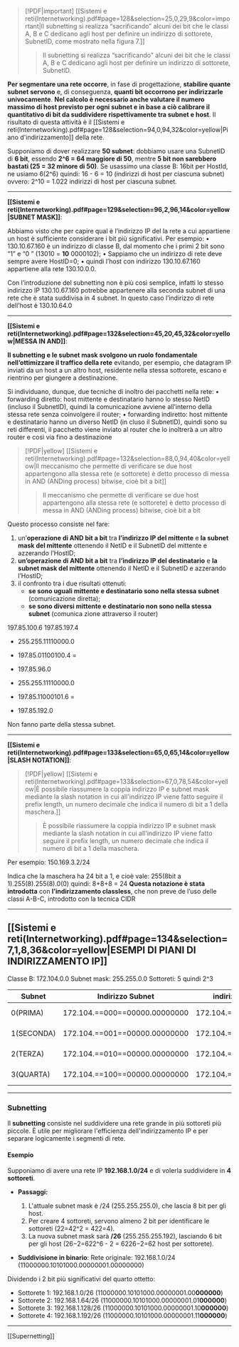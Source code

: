 > [!PDF|important] [[Sistemi e reti(Internetworking).pdf#page=128&selection=25,0,29,9&color=important|Il subnetting si realizza “sacrificando” alcuni dei bit che le classi A, B e C dedicano agli host per definire un indirizzo di sottorete, SubnetlD, come mostrato nella figura 7.]]
> > Il subnetting si realizza “sacrificando” alcuni dei bit che le classi A, B e C dedicano agli host per definire un indirizzo di sottorete, SubnetlD.

**Per segmentare una rete occorre**, in fase di progettazione, **stabilire quante subnet servono** e, di conseguenza, **quanti bit occorrono per indirizzarle univocamente**. **Nel calcolo è necessario anche valutare il numero massimo di host previsto per ogni subnet e in base a ciò calibrare il quantitativo di bit da suddividere rispettivamente tra subnet e host**. Il risultato di questa attività è il [[Sistemi e reti(Internetworking).pdf#page=128&selection=94,0,94,32&color=yellow|Piano d'indirizzamento]] della rete.

Supponiamo di dover realizzare **50 subnet**: dobbiamo usare una SubnetlD di **6 bit**, essendo **2^6 = 64 maggiore di 50**, mentre **5 bit non sarebbero bastati (25 = 32 minore di 50)**.
	Se usassimo una classe B: 16bit per HostId, ne usiamo 6(2^6) quindi: 16 - 6 = 10 (indirizzi di host per ciascuna subnet) ovvero: 2^10 = 1.022 indirizzi di host per ciascuna subnet.

---
**[[Sistemi e reti(Internetworking).pdf#page=129&selection=96,2,96,14&color=yellow|SUBNET MASK]]**:

Abbiamo visto che per capire qual è l’indirizzo IP del la rete a cui appartiene un host è sufficiente considerare i bit più significativi. Per esempio:
• 130.10.67.160 è un indirizzo di classe B, dal momento che i primi 2 bit sono “1” e “0 ” (13010 = **10** 0000102);
• Sappiamo che un indirizzo di rete deve sempre avere HostID=0; • quindi l’host con indirizzo 130.10.67.160 appartiene alla rete 130.10.0.0.

Con l’introduzione del subnetting non è più così semplice, infatti lo stesso indirizzo IP 130.10.67.160 potrebbe appartenere alla seconda subnet di una rete che è stata suddivisa in 4 subnet. In questo caso l’indirizzo di rete dell’host è 130.10.64.0

---
**[[Sistemi e reti(Internetworking).pdf#page=132&selection=45,20,45,32&color=yellow|MESSA IN AND]]**:

**Il subnetting e le subnet mask svolgono un ruolo fondamentale nell’ottimizzare il traffico della rete** evitando, per esempio, che datagram IP inviati da un host a un altro host, residente nella stessa sottorete, escano e rientrino per giungere a destinazione.

Si individuano, dunque, due tecniche di inoltro dei pacchetti nella rete:
• forwarding diretto: host mittente e destinatario hanno lo stesso NetlD (incluso il SubnetlD), quindi la comunicazione avviene all’interno della stessa rete senza coinvolgere il router;
• forwarding indiretto: host mittente e destinatario hanno un diverso NetlD (in cluso il SubnetlD), quindi sono su reti differenti, il pacchetto viene inviato al router che lo inoltrerà a un altro router e così via fino a destinazione

> [!PDF|yellow] [[Sistemi e reti(Internetworking).pdf#page=132&selection=88,0,94,40&color=yellow|Il meccanismo che permette di verificare se due host appartengono alla stessa rete (e sottorete) è detto processo di messa in AND (ANDing process) bitwise, cioè bit a bit]]
> > Il meccanismo che permette di verificare se due host appartengono alla stessa rete (e sottorete) è detto processo di messa in AND (ANDing process) bitwise, cioè bit a bit

Questo processo consiste nel fare:
1. un’**operazione di AND bit a bit** tra **l’indirizzo IP del mittente** e **la subnet mask del mittente** ottenendo il NetlD e il SubnetlD del mittente e azzerando l’HostlD;
2. **un’operazione di AND bit a bit** tra **l’indirizzo IP del destinatario** e **la subnet mask del mittente** ottenendo il NetlD e il SubnetlD e azzerando l’HostlD;
3. il confronto tra i due risultati ottenuti: 
	- **se sono uguali mittente e destinatario sono nella stessa subnet** (comunicazione diretta);
	-  **se sono diversi mittente e destinatario non sono nella stessa subnet** (comunica zione attraverso il router)

197.85.100.6
197.85.197.4

- 255.255.11110000.0
- 197.85.01100100.4 =
- 197.85.96.0

- 255.255.11110000.0
- 197.85.11000101.6 =
- 197.85.192.0

Non fanno parte della stessa subnet.

---
**[[Sistemi e reti(Internetworking).pdf#page=133&selection=65,0,65,14&color=yellow|SLASH NOTATION]]**:

> [!PDF|yellow] [[Sistemi e reti(Internetworking).pdf#page=133&selection=67,0,78,54&color=yellow|È possibile riassumere la coppia indirizzo IP e subnet mask mediante la slash notation in cui all'indirizzo IP viene fatto seguire il prefix length, un numero decimale che indica il numero di bit a 1 della maschera.]]
> > È possibile riassumere la coppia indirizzo IP e subnet mask mediante la slash notation in cui all'indirizzo IP viene fatto seguire il prefix length, un numero decimale che indica il numero di bit a 1 della maschera.

Per esempio:
150.169.3.2/24

Indica che la maschera ha 24 bit a 1, e cioè vale:
255(8bit a 1).255(8).255(8).0(0) quindi: 8+8+8 = 24
**Questa notazione è stata introdotta** con **l’indirizzamento classless**, che non preve de l’uso delle classi A-B-C, introdotto con la tecnica CIDR

---
**[[Sistemi e reti(Internetworking).pdf#page=134&selection=7,1,8,36&color=yellow|ESEMPI DI PIANI DI INDIRIZZAMENTO IP]]**
---

Classe B: 172.104.0.0 
Subnet mask: 255.255.0.0
Sottoreti: 5 quindi 2^3 


| Subnet     | Indirizzo Subnet              | indirizzi di bc della subnet  | range                           |
| ---------- | ----------------------------- | ----------------------------- | ------------------------------- |
| 0(PRIMA)   | 172.104.==000==00000.00000000 | 172.104.==000==11111.11111111 | 172.104.0.1 - 172.104.31.254    |
| 1(SECONDA) | 172.104.==001==00000.00000000 | 172.104.==001==11111.11111111 | 172.104.32.1 - 172.104.63.254   |
| 2(TERZA)   | 172.104.==010==00000.00000000 | 172.104.==010==11111.11111111 | 172.104.64.1 - 170.104.95.254   |
| 3(QUARTA)  | 172.104.==100==00000.00000000 | 172.104.==100==11111.11111111 | 172.104.128.1 - 170.104.159.254 |

---
### **Subnetting**

Il **subnetting** consiste nel suddividere una rete grande in più sottoreti più piccole. È utile per migliorare l'efficienza dell'indirizzamento IP e per separare logicamente i segmenti di rete.

#### Esempio

Supponiamo di avere una rete IP **192.168.1.0/24** e di volerla suddividere in **4 sottoreti**.

- **Passaggi:**
    
    1. L'attuale subnet mask è /24 (255.255.255.0), che lascia 8 bit per gli host.
    2. Per creare 4 sottoreti, servono almeno 2 bit per identificare le sottoreti (22=42^2 = 422=4).
    3. La nuova subnet mask sarà **/26** (255.255.255.192), lasciando 6 bit per gli host (26−2=622^6 - 2 = 6226−2=62 host per sottorete).
- **Suddivisione in binario**:
	Rete originale: 192.168.1.0/24 (11000000.10101000.00000001.00000000)
	
Dividendo i 2 bit più significativi del quarto ottetto:

- Sottorete 1: 192.168.1.0/26 (11000000.10101000.00000001.00**000000**)
- Sottorete 2: 192.168.1.64/26 (11000000.10101000.00000001.01**000000**)
- Sottorete 3: 192.168.1.128/26 (11000000.10101000.00000001.10**000000**)
- Sottorete 4: 192.168.1.192/26 (11000000.10101000.00000001.11**000000**)


---

[[Supernetting]]